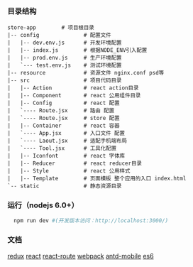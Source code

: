 ### 目录结构
```shell
store-app        # 项目根目录
|-- config              # 配置文件
|   |-- dev.env.js      # 开发环境配置
|   |-- index.js        # 根据NODE_ENV引入配置
|   |-- prod.env.js     # 生产环境配置
|   `--- test.env.js    # 测试环境配置
|-- resource            # 资源文件 nginx.conf psd等
|-- src                 # 项目代码目录
|   |-- Action          # react action目录
|   |-- Component       # react 公用组件目录
|   |-- Config          # react 配置
|   `---- Route.jsx     # 路由 配置
|   `---- Route.jsx     # store 配置
|   |-- Container       # react 容器
|   `---- App.jsx       # 入口文件 配置
|   `---- Laout.jsx     # 适配手机端布局
|   `---- Tool.jsx      # 工具化配置
|   |-- Iconfont        # react 字体库
|   |-- Reducer         # react reducer目录
|   |-- Style           # react 公用样式
|   |-- Template        # 页面模板 整个应用的入口 index.html
`-- static              # 静态资源目录
```

### 运行（nodejs 6.0+）
```bash
  npm run dev #(开发版本访问：http://localhost:3000/)
```

### 文档
[redux](http://cn.redux.js.org/docs/react-redux/api.html)
[react](http://wiki.jikexueyuan.com/project/react/)
[react-route](http://react-guide.github.io/react-router-cn/)
[webpack](http://webpack.github.io/docs/configuration.html)
[antd-mobile](https://mobile.ant.design/docs/react/introduce)
[es6](http://es6.ruanyifeng.com/)
